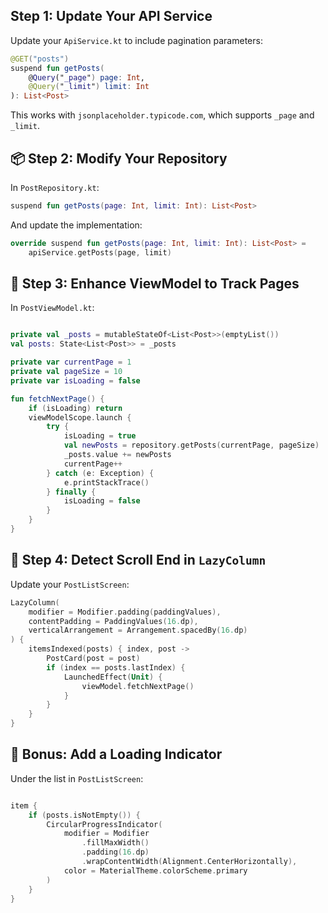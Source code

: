 
## Step 1: Update Your API Service

Update your `ApiService.kt` to include pagination parameters:



```kotlin
@GET("posts")
suspend fun getPosts(
    @Query("_page") page: Int,
    @Query("_limit") limit: Int
): List<Post>
```

This works with `jsonplaceholder.typicode.com`, which supports `_page` and `_limit`.

## 📦 Step 2: Modify Your Repository

In `PostRepository.kt`:



```kotlin
suspend fun getPosts(page: Int, limit: Int): List<Post>
```

And update the implementation:



```kotlin
override suspend fun getPosts(page: Int, limit: Int): List<Post> =
    apiService.getPosts(page, limit)
```

## 🧠 Step 3: Enhance ViewModel to Track Pages

In `PostViewModel.kt`:


```kotlin

private val _posts = mutableStateOf<List<Post>>(emptyList())
val posts: State<List<Post>> = _posts

private var currentPage = 1
private val pageSize = 10
private var isLoading = false

fun fetchNextPage() {
    if (isLoading) return
    viewModelScope.launch {
        try {
            isLoading = true
            val newPosts = repository.getPosts(currentPage, pageSize)
            _posts.value += newPosts
            currentPage++
        } catch (e: Exception) {
            e.printStackTrace()
        } finally {
            isLoading = false
        }
    }
}
```

## 🎨 Step 4: Detect Scroll End in `LazyColumn`

Update your `PostListScreen`:



```kotlin
LazyColumn(
    modifier = Modifier.padding(paddingValues),
    contentPadding = PaddingValues(16.dp),
    verticalArrangement = Arrangement.spacedBy(16.dp)
) {
    itemsIndexed(posts) { index, post ->
        PostCard(post = post)
        if (index == posts.lastIndex) {
            LaunchedEffect(Unit) {
                viewModel.fetchNextPage()
            }
        }
    }
}
```

## 🌈 Bonus: Add a Loading Indicator

Under the list in `PostListScreen`:


```kotlin

item {
    if (posts.isNotEmpty()) {
        CircularProgressIndicator(
            modifier = Modifier
                .fillMaxWidth()
                .padding(16.dp)
                .wrapContentWidth(Alignment.CenterHorizontally),
            color = MaterialTheme.colorScheme.primary
        )
    }
}
```